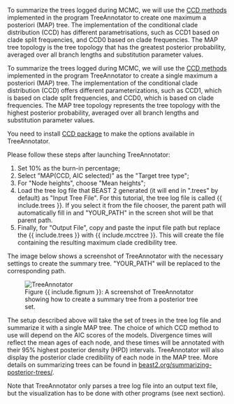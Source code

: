 
To summarize the trees logged during MCMC, we will use the [CCD methods](https://doi.org/10.1101/2024.02.20.581316) 
implemented in the program TreeAnnotator to create one maximum a posteriori (MAP) tree.
The implementation of the conditional clade distribution (CCD) has different parametrisations,
such as CCD1 based on clade split frequencies, and CCD0 based on clade frequencies.
The MAP tree topology is the tree topology that has the greatest posterior probability, 
averaged over all branch lengths and substitution parameter values.  

To summarize the trees logged during MCMC, we will use the [CCD methods](https://doi.org/10.1101/2024.02.20.581316) 
implemented in the program TreeAnnotator to create a single maximum a posteriori (MAP) tree. 
The implementation of the conditional clade distribution (CCD) offers different parameterizations, 
such as CCD1, which is based on clade split frequencies, and CCD0, which is based on clade frequencies. 
The MAP tree topology represents the tree topology with the highest posterior probability, 
averaged over all branch lengths and substitution parameter values.

You need to install [CCD package](https://github.com/CompEvol/CCD) to make the options 
available in TreeAnnotator. 

Please follow these steps after launching TreeAnnotator:

1. Set 10% as the burn-in percentage;
2. Select "MAP(CCD, AIC selected)" as the "Target tree type";
3. For "Node heights", choose "Mean heights";
4. Load the tree log file that BEAST 2 generated (it will end in ".trees" by default) 
   as "Input Tree File". For this tutorial, the tree log file is called {{ include.trees }}.
   If you select it from the file chooser, the parent path will automatically fill in and 
   "YOUR_PATH" in the screen shot will be that parent path.
5. Finally, for "Output File", copy and paste the input file path but replace 
   the {{ include.trees }} with {{ include.mcctree }}. 
   This will create the file containing the resulting maximum clade credibility tree.

The image below shows a screenshot of TreeAnnotator with the necessary settings to 
create the summary tree. "YOUR_PATH" will be replaced to the corresponding path.

<figure class="image">
  <img src="{{ include.fig }}" alt="TreeAnnotator">
  <figcaption>Figure {{ include.fignum }}: A screenshot of
  TreeAnnotator showing how to create a summary tree from a posterior
  tree set.</figcaption>
</figure>

The setup described above will take the set of trees in the tree log file 
and summarize it with a single MAP tree.
The choice of which CCD method to use will depend on the AIC scores of the models.
Divergence times will reflect the mean ages of each node, 
and these times will be annotated with their 95% highest posterior density (HPD) intervals. 
TreeAnnotator will also display the posterior clade credibility of each node in the MAP tree. 
More details on summarizing trees can be found in
[beast2.org/summarizing-posterior-trees/](https://www.beast2.org/summarizing-posterior-trees/).

Note that TreeAnnotator only parses a tree log file into an output text file, 
but the visualization has to be done with other programs (see next section).
